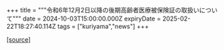 +++
title = """令和6年12月2日以降の後期高齢者医療被保険証の取扱いについて"""
date = 2024-10-03T15:00:00.000Z
expiryDate = 2025-02-22T18:27:40.114Z
tags = ["kuriyama","news"]
+++


[[source]](https://www.town.kuriyama.hokkaido.jp/soshiki/37/28959.html)
